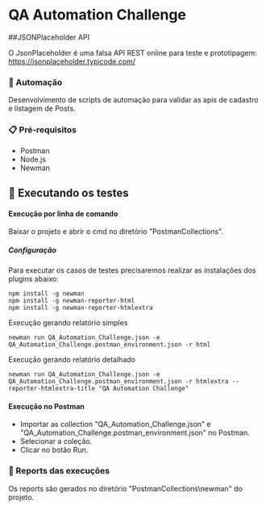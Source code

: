 # QA Automation Challenge

##JSONPlaceholder API

O JsonPlaceholder é uma falsa API REST online para teste e prototipagem: https://jsonplaceholder.typicode.com/

### 🚀 Automação

Desenvolvimento de scripts de automação para validar as apis de cadastro e listagem de Posts.

### 📋 Pré-requisitos

* Postman
* Node.js
* Newman 

## 🔧 Executando os testes
 
#### Execução por linha de comando

Baixar o projeto e abrir o cmd no diretório "PostmanCollections".

##### Configuração

Para executar os casos de testes precisaremos realizar as instalações dos plugins abaixo:

```
npm install -g newman
npm install -g newman-reporter-html
npm install -g newman-reporter-htmlextra
```
Execução gerando relatório simples

```
newman run QA_Automation_Challenge.json -e QA_Automation_Challenge.postman_environment.json -r html
```
Execução gerando relatório detalhado
```
newman run QA_Automation_Challenge.json -e QA_Automation_Challenge.postman_environment.json -r htmlextra --reporter-htmlextra-title "QA Automation Challenge"
```

#### Execução no Postman

* Importar as collection "QA_Automation_Challenge.json" e "QA_Automation_Challenge.postman_environment.json" no Postman.
* Selecionar a coleção.
* Clicar no botão Run. 

### 🔩 Reports das execuções

Os reports são gerados no diretório "PostmanCollections\newman" do projeto. 
